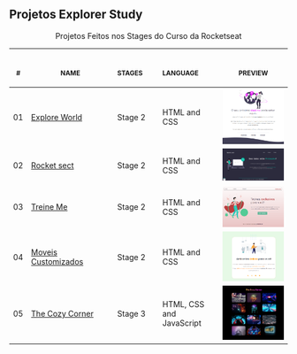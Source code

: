 ## Projetos Explorer Study

<p align="center">
    Projetos Feitos nos Stages do Curso da Rocketseat
    <br>
    <table>
    <thead>
        <tr>
            <th align="center">
                <img width="20" height="1"> 
                <p>
                    <small>#</small>
                </p>
            </th>
            <th align="center">
                <img width="300" height="1"> 
                <p> 
                    <small>
                        NAME
                    </small>
                </p>
            </th>
            <th align="center">
                <img width="140" height="1">
                <p align="left"> 
                    <small>
                    STAGES
                    </small>
                </p>
            </th>
            <th align="center">
                <img width="140" height="1">
                <p align="left"> 
                    <small>
                    LANGUAGE
                    </small>
                </p>
            </th>
            <th align="center">
                <img width="201" height="1">
                <p align="center"> 
                    <small>
                    PREVIEW
                    </small>
                </p>
            </th>
        </tr>
    </thead>
    <tbody>
        <tr>
            <td>01</td>
            <td><a href="01">Explore World</a></td>
            <td>Stage 2</td>
            <td>HTML and CSS</td>
            <td align="center">
            <a href="01"><img width="300px" src="/.github/01-preview.png" /></a></td>
        </tr>
        <tr>
            <td>02</td>
            <td><a href="02">Rocket sect</a></td>
            <td>Stage 2</td>
            <td>HTML and CSS</td>
            <td align="center">
            <a href="02"><img width="300px" src="/.github/02-preview.png" /></a></td>
        </tr>
        <tr>
            <td>03</td>
            <td><a href="03">Treine Me</a></td>
            <td>Stage 2</td>
            <td>HTML and CSS</td>
            <td align="center">
            <a href="03"><img width="300px" src="/.github/03-preview.png" /></a></td>
        </tr>
        <tr>
            <td>04</td>
            <td><a href="04">Moveis Customizados</a></td>
            <td>Stage 2</td>
            <td>HTML and CSS</td>
            <td align="center">
            <a href="04"><img width="300px" src="/.github/04-preview.png" /></a></td>
        </tr>
         <tr>
            <td>05</td>
            <td><a href="05">The Cozy Corner</a></td>
            <td>Stage 3</td>
            <td>HTML, CSS and JavaScript</td>
            <td align="center">
            <a href="05"><img width="300px" src="/.github/05-preview.png"/></a></td>
        </tr>
    </tbody>

</table></p>
